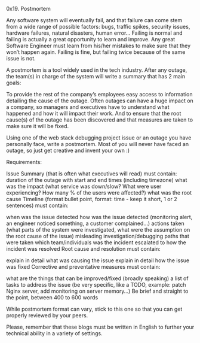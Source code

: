 0x19. Postmortem

Any software system will eventually fail, and that failure can come stem from a wide range of possible factors: bugs, traffic spikes, security issues, hardware failures, natural disasters, human error… Failing is normal and failing is actually a great opportunity to learn and improve. Any great Software Engineer must learn from his/her mistakes to make sure that they won’t happen again. Failing is fine, but failing twice because of the same issue is not.

A postmortem is a tool widely used in the tech industry. After any outage, the team(s) in charge of the system will write a summary that has 2 main goals:

To provide the rest of the company’s employees easy access to information detailing the cause of the outage. Often outages can have a huge impact on a company, so managers and executives have to understand what happened and how it will impact their work. And to ensure that the root cause(s) of the outage has been discovered and that measures are taken to make sure it will be fixed.

Using one of the web stack debugging project issue or an outage you have personally face, write a postmortem. Most of you will never have faced an outage, so just get creative and invent your own :)

Requirements:

Issue Summary (that is often what executives will read) must contain: duration of the outage with start and end times (including timezone) what was the impact (what service was down/slow? What were user experiencing? How many % of the users were affected?) what was the root cause Timeline (format bullet point, format: time - keep it short, 1 or 2 sentences) must contain:

when was the issue detected how was the issue detected (monitoring alert, an engineer noticed something, a customer complained…) actions taken (what parts of the system were investigated, what were the assumption on the root cause of the issue) misleading investigation/debugging paths that were taken which team/individuals was the incident escalated to how the incident was resolved Root cause and resolution must contain:

explain in detail what was causing the issue explain in detail how the issue was fixed Corrective and preventative measures must contain:

what are the things that can be improved/fixed (broadly speaking) a list of tasks to address the issue (be very specific, like a TODO, example: patch Nginx server, add monitoring on server memory…) Be brief and straight to the point, between 400 to 600 words

While postmortem format can vary, stick to this one so that you can get properly reviewed by your peers.

Please, remember that these blogs must be written in English to further your technical ability in a variety of settings.
